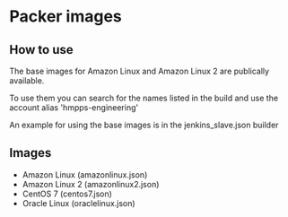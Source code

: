 # Packer images

## How to use

The base images for Amazon Linux and Amazon Linux 2 are publically available.

To use them you can search for the names listed in the build and use the account alias 'hmpps-engineering'

An example for using the base images is in the jenkins_slave.json builder

## Images

* Amazon Linux (amazonlinux.json)
* Amazon Linux 2 (amazonlinux2.json)
* CentOS 7 (centos7.json)
* Oracle Linux (oraclelinux.json)
